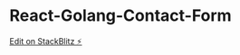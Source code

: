 # React-Golang-Contact-Form

[Edit on StackBlitz ⚡️](https://stackblitz.com/edit/stackblitz-starters-dwbmmu)
